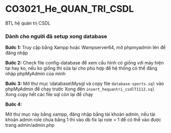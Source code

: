 # CO3021_He_QUAN_TRI_CSDL
BTL hệ quản trị CSDL


### Dành cho người đã setup xong database 

**Bước 1:**
Truy cập bằng Xampp hoặc Wampserver64, mở phpmyadmin lên để đăng nhập

**Bước 2:**
Check file config-database để xem cấu hình có giống với máy hiện tại hay ko, nếu ko giống thì sửa lại cho phù hợp để hệ thống có thể đăng nhập phpMyAdmin của mình

**Bước 3:**
Mở thư mục \database\Mysql và copy file `database-sports.sql` vào phpMyAdmin để chạy trước
Xong đến `insert_hequantri_csdlT1112.sql`
Xong copy hết các file sql còn lại để chạy

**Bước 4:**

Mở thư mục này bằng xampp, đăng nhập bằng tài khoản admin, nếu tài khoản admin role chưa bằng 1 thì vào db fix lại role = 1 để có thể vào được trang admin/admin.php


